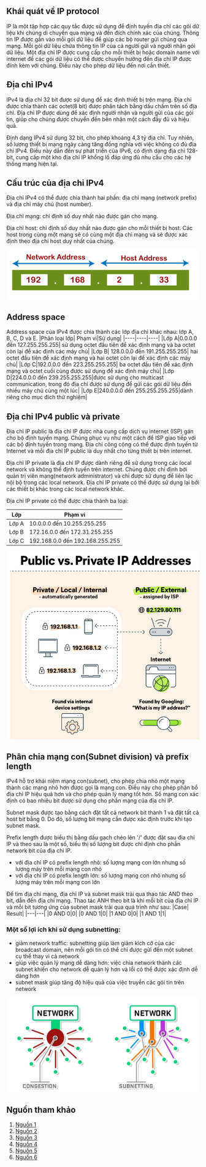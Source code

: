 ## Khái quát về IP protocol
IP là một tập hợp các quy tắc được sử dụng để định tuyến địa chỉ các gói dữ liệu khi chúng di chuyển qua mạng và đến đích chính xác của chúng. Thông tin IP được gắn vào mỗi gói dữ liệu để giúp các bộ router gửi chúng qua mạng. Mỗi gói dữ liệu chứa thông tin IP của cả người gửi và người nhận gói dữ liệu. Một địa chỉ IP được cung cấp cho mỗi thiết bị hoặc domain name với internet để các gói dữ liệu có thể được chuyển hướng đến địa chỉ IP được đính kèm với chúng. Điều này cho phép dữ liệu đến nơi cần thiết.
## Địa chỉ IPv4
IPv4 là địa chỉ 32 bit được sử dụng để xác định thiết bị trên mạng. Địa chỉ được chia thành các octet(8 bit) được phân tách bằng dấu chấm trên số địa chỉ. Địa chỉ IP được dùng để xác định người nhận và người gửi của các gói tin, giúp cho chúng được chuyển đến bên nhận một cách đầy đủ và hiệu quả.

Định dạng IPv4 sử dụng 32 bit, cho phép khoảng 4,3 tỷ địa chỉ. Tuy nhiên, số lượng thiết bị mạng ngày càng tăng đồng nghĩa với việc không có đủ địa chỉ IPv4. Điều này dẫn đến sự phát triển của IPv6, có định dạng địa chỉ 128-bit, cung cấp một kho địa chỉ IP khổng lồ đáp ứng đủ nhu cầu cho các hệ thống mạng hiện tại.

## Cấu trúc của địa chỉ IPv4
Địa chỉ IPv4 có thể được chia thành hai phần: địa chỉ mạng (network prefix) và địa chỉ máy chủ (host number).

Địa chỉ mạng: chỉ định số duy nhất nào được gán cho mạng.

Địa chỉ host: chỉ định số duy nhất nào được gán cho mỗi thiết bị host. Các host trong cùng một mạng sẽ có cùng một địa chỉ mạng và sẽ được xác định theo địa chỉ host duy nhất của chúng.

![picstruct](./images/IPv4struct.png)

## Address space
Address space của IPv4 được chia thành các lớp địa chỉ khác nhau: lớp A, B, C, D và E.
|Phân loại lớp| Phạm vi|Sử dụng|
|----|----|----|
|Lớp A|0.0.0.0 đến 127.255.255.255| sử dụng octet đầu tiên để xác định mạng và ba octet còn lại để xác định các máy chủ|
|Lớp B| 128.0.0.0 đến 191.255.255.255| hai octet đầu tiên để xác định mạng và hai octet còn lại để xác định các máy chủ|
|Lớp C|192.0.0.0 đến 223.255.255.255| ba octet đầu tiên để xác định mạng và octet cuối cùng được sử dụng để xác định máy chủ|
|Lớp D|224.0.0.0 đến 239.255.255.255|được sử dụng cho multicast communication, trong đó địa chỉ được sử dụng để gửi các gói dữ liệu đến nhiều máy chủ cùng một lúc|
|Lớp E|240.0.0.0 đến 255.255.255.255|dành riêng cho mục đích thử nghiệm|

## Địa chỉ IPv4 public và private
Địa chỉ IP public là địa chỉ IP được nhà cung cấp dịch vụ internet (ISP) gán cho bộ định tuyến mạng. Chúng phục vụ như một cách để ISP giao tiếp với các bộ định tuyến trong mạng. Địa chỉ công cộng có thể được định tuyến từ Internet và mỗi địa chỉ IP public là duy nhất cho từng thiết bị trên internet.

Địa chỉ IP private là địa chỉ IP được dành riêng để sử dụng trong các local network và không thể định tuyến trên internet. Chúng được chỉ định bởi quản trị viên mạng(network administrator) và chỉ được sử dụng để liên lạc nội bộ trong các local network. Địa chỉ IP private có thể được sử dụng lại bởi các thiết bị khác trong các local network khác.

Địa chỉ IP private có thể được chia thành ba loại:

|Lớp|Phạm vi|
|----|---|
|Lớp A|10.0.0.0 đến 10.255.255.255|
|Lớp B|172.16.0.0 đến 172.31.255.255|
|Lớp C|192.168.0.0 đến 192.168.255.255|

![picpublic](images/publicvspriv.png)

## Phân chia mạng con(Subnet division) và prefix length 
IPv4 hỗ trợ khái niệm mạng con(subnet), cho phép chia nhỏ một mạng thành các mạng nhỏ hơn được gọi là mạng con. Điều này cho phép phân bổ địa chỉ IP hiệu quả hơn và cho phép quản lý mạng tốt hơn. Số mạng con xác định có bao nhiêu bit được sử dụng cho phần mạng của địa chỉ IP.

Subnet mask được tạo bằng cách đặt tất cả network bit thành 1 và đặt tất cả host bit bằng 0. Do đó, số lượng bit mạng cần được xác định trước khi tạo subnet mask.

Prefix length được biểu thị bằng dấu gạch chéo lên '/' được đặt sau địa chỉ IP và theo sau là một số, biểu thị số lượng bit được chỉ định cho phần network bit của địa chỉ IP.
+ với địa chỉ IP có prefix length nhỏ: số lượng mạng con lớn nhưng số lượng máy trên mỗi mạng con nhỏ
+ với địa chỉ IP có prefix length lớn: số lượng mạng con nhỏ nhưng số lượng máy trên mỗi mạng con lớn

Để tìm địa chỉ mạng, địa chỉ IP và subnet mask trải qua thao tác AND theo bit, dẫn đến địa chỉ mạng.
Thao tác ANH theo bit là khi mỗi bit của địa chỉ IP và mỗi bit tương ứng của subnet mask trải qua quá trình như sau:
|Case| Result|
|---|---|
|0 AND 0|0|
|0 AND 1|0|
|1 AND 0|0|
|1 AND 1|1|

### Một số lợi ích khi sử dụng subnetting:
- giảm network traffic: subnetting giúp làm giảm kích cỡ của các broadcast domain, nên mỗi gói tin có thể chỉ được gửi đến một subnet cụ thể thay vì cả network
- giúp việc quản lý mạng dễ dàng hơn: việc chia network thành các subnet khiến cho network dễ quản lý hơn và lỗi có thể được xác định dễ dàng hơn
- subnet mask giúp tăng độ hiệu quả của việc truyền các gói tin trên network 

![pic 1](images/subnetmask.png)

## Nguồn tham khảo
1. [Nguồn 1](https://www.avast.com/c-ip-address-public-vs-private)
2. [Nguồn 2](https://www.cloudns.net/blog/what-is-ipv4-everything-you-need-to-know/)
3. [Nguồn 3](https://www.javatpoint.com/ip-address-format-and-table)
4. [Nguồn 4](https://community.fs.com/blog/know-ip-address-and-subnet-mask.html)
5. [Nguồn 5](https://avinetworks.com/glossary/subnet-mask/)
6. [Nguồn 6](https://www.accessagility.com/blog/benefits-of-subnetting#:~:text=Subnetting%20is%20the%20practice%20of,control%2C%20and%20improving%20network%20security.)
